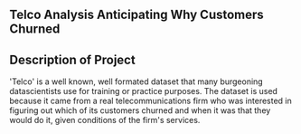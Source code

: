 ## Telco Analysis Anticipating Why Customers Churned

## Description of Project

'Telco' is a well known, well formated dataset that many burgeoning datascientists use for training or practice purposes. The dataset is used because it came from a real telecommunications firm who was interested in figuring out which of its customers churned and when it was that they would do it, given conditions of the firm's services. 
